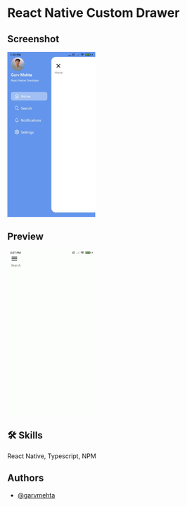 
# React Native Custom Drawer





## Screenshot
<img src="./screenshots/preview.jpg" style="width: 200px;" />

                                                                                                               
## Preview

<img src="./screenshots/demo.gif" style="width: 200px;" />




## 🛠 Skills
React Native, Typescript, NPM


## Authors

- [@garvmehta](https://www.github.com/garvmehta)

